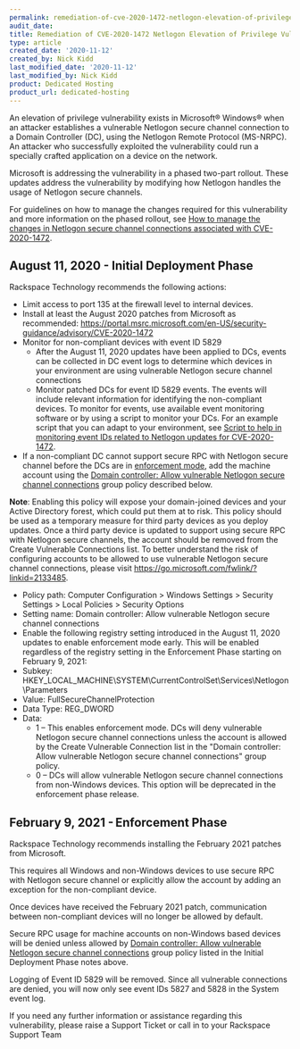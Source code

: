 ```yaml
---
permalink: remediation-of-cve-2020-1472-netlogon-elevation-of-privilege-vulnerability/
audit_date: 
title: Remediation of CVE-2020-1472 Netlogon Elevation of Privilege Vulnerability
type: article
created_date: '2020-11-12'
created_by: Nick Kidd
last_modified_date: '2020-11-12'
last_modified_by: Nick Kidd
product: Dedicated Hosting
product_url: dedicated-hosting
---
```


An elevation of privilege vulnerability exists in Microsoft&reg; Windows&reg; when an attacker establishes a vulnerable Netlogon secure channel connection to a Domain Controller (DC), using the Netlogon Remote Protocol (MS-NRPC). An attacker who successfully exploited the vulnerability could run a specially crafted application on a device on the network. 

Microsoft is addressing the vulnerability in a phased two-part rollout. These updates address the vulnerability by modifying how Netlogon handles the usage of Netlogon secure channels. 

For guidelines on how to manage the changes required for this vulnerability and more information on the phased rollout, see [How to manage the changes in Netlogon secure channel connections associated with CVE-2020-1472](https://support.microsoft.com/en-us/help/4557222/how-to-manage-the-changes-in-netlogon-secure-channel-connections-assoc). 

## August 11, 2020 - Initial Deployment Phase 

Rackspace Technology recommends the following actions: 
- Limit access to port 135 at the firewall level to internal devices. 
- Install at least the August 2020 patches from Microsoft as recommended: https://portal.msrc.microsoft.com/en-US/security-guidance/advisory/CVE-2020-1472  
- Monitor for non-compliant devices with event ID 5829 
    - After the August 11, 2020 updates have been applied to DCs, events can be collected in DC event logs to determine which devices in your environment are using vulnerable Netlogon secure channel connections  
    - Monitor patched DCs for event ID 5829 events. The events will include relevant information for identifying the non-compliant devices. To monitor for events, use available event monitoring software or by using a script to monitor your DCs. For an example script that you can adapt to your environment, see [Script to help in monitoring event IDs related to Netlogon updates for CVE-2020-1472](https://support.microsoft.com/en-us/help/4557233/script-to-help-in-monitoring-event-ids-related-to-changes-in-netlogon). 
- If a non-compliant DC cannot support secure RPC with Netlogon secure channel before the DCs are in [enforcement mode](https://support.microsoft.com/en-us/help/4557222/how-to-manage-the-changes-in-netlogon-secure-channel-connections-assoc#EnforcementMode), add the machine account using the [Domain controller: Allow vulnerable Netlogon secure channel connections](https://support.microsoft.com/en-us/help/4557222/how-to-manage-the-changes-in-netlogon-secure-channel-connections-assoc#theGroupPolicy) group policy described below. 

**Note**: Enabling this policy will expose your domain-joined devices and your Active Directory forest, which could put them at to risk. This policy should be used as a temporary measure for third party devices as you deploy updates. Once a third party device is updated to support using secure RPC with Netlogon secure channels, the account should be removed from the Create Vulnerable Connections list. To better understand the risk of configuring accounts to be allowed to use vulnerable Netlogon secure channel connections, please visit https://go.microsoft.com/fwlink/?linkid=2133485. 

 - Policy path: Computer Configuration > Windows Settings > Security Settings > Local Policies > Security Options 
- Setting name: Domain controller: Allow vulnerable Netlogon secure channel connections 
- Enable the following registry setting introduced in the August 11, 2020 updates to enable enforcement mode early. This will be enabled regardless of the registry setting in the Enforcement Phase starting on February 9, 2021: 
- Subkey: HKEY_LOCAL_MACHINE\SYSTEM\CurrentControlSet\Services\Netlogon\Parameters 
- Value: FullSecureChannelProtection 
- Data Type: REG_DWORD 
- Data: 
    - 1 – This enables enforcement mode. DCs will deny vulnerable Netlogon secure channel connections unless the account is allowed by the Create Vulnerable Connection list in the "Domain controller: Allow vulnerable Netlogon secure channel connections" group policy.   
    - 0 – DCs will allow vulnerable Netlogon secure channel connections from non-Windows devices. This option will be deprecated in the enforcement phase release. 
 
## February 9, 2021 - Enforcement Phase 

Rackspace Technology recommends installing the February 2021 patches from Microsoft.  

This requires all Windows and non-Windows devices to use secure RPC with Netlogon secure channel or explicitly allow the account by adding an exception for the non-compliant device. 

Once devices have received the February 2021 patch, communication between non-compliant devices will no longer be allowed by default. 

 Secure RPC usage for machine accounts on non-Windows based devices will be denied unless allowed by [Domain controller: Allow vulnerable Netlogon secure channel connections](https://support.microsoft.com/en-us/help/4557222/how-to-manage-the-changes-in-netlogon-secure-channel-connections-assoc#theGroupPolicy) group policy listed in the Initial Deployment Phase notes above. 

Logging of Event ID 5829 will be removed.  Since all vulnerable connections are denied, you will now only see event IDs 5827 and 5828 in the System event log. 
 
If you need any further information or assistance regarding this vulnerability, please raise a Support Ticket or call in to your Rackspace Support Team 